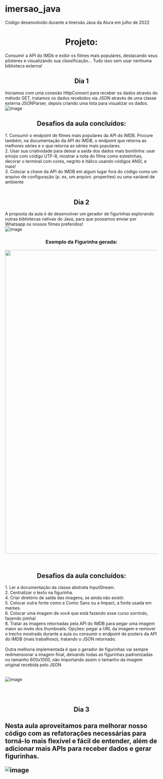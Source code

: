 # imersao_java
Código desenvolvido durante a Imersão Java da Alura em julho de 2022


<h1 align="center">Projeto:</h1>

Consumir a API do IMDb e exibir os filmes mais populares, destacando seus pôsteres e visualizando sua classificação... Tudo isso sem usar nenhuma biblioteca externa!

<h2 align="center">Dia 1</h2>

Iniciamos com uma conexão HttpConnect para receber os dados através do método GET, tratamos os dados recebidos via JSON através de uma classe externa JSONParser, depois criando uma lista para visualizar os dados.
![image](https://user-images.githubusercontent.com/48402366/179861193-f6b5647b-1039-4c60-9654-162730cb7ef7.png)


<h2 align="center">Desafios da aula concluídos:</h2>
1.  Consumir o endpoint de filmes mais populares da API do IMDB. Procure também, na documentação da API do IMDB, o endpoint que retorna as melhores séries e o que retorna as séries mais populares.<br>
2.  Usar sua criatividade para deixar a saída dos dados mais bonitinha: usar emojis com código UTF-8, mostrar a nota do filme como estrelinhas, decorar o terminal com cores, negrito e itálico usando códigos ANSI, e mais!<br>
3.  Colocar a chave da API do IMDB em algum lugar fora do código como um arquivo de configuração (p. ex, um arquivo .properties) ou uma variável de ambiente<br>
<br>
<h2 align="center">Dia 2</h2>

A proposta da aula é de desenvolver um gerador de figurinhas explorando outras bibliotecas nativas do Java, para que possamos enviar por Whatsapp os nossos filmes preferidos!<br>
![image](https://user-images.githubusercontent.com/48402366/179861919-08988a8b-e3c9-428c-88dc-2fa1459ccff3.png)
<br>
<h3 align="center">Exemplo da Figurinha gerada:</h3>

<img src="https://user-images.githubusercontent.com/48402366/179862581-2dc056bf-e88e-4ebe-9650-fd3a37de9600.png" height="1000" width="600" align="center"></img>


<br>
<h2 align="center">Desafios da aula concluídos:</h2>
1.  Ler a documentação da classe abstrata InputStream.<br>
2.  Centralizar o texto na figurinha.<br>
4.  Criar diretório de saída das imagens, se ainda não existir.<br>
5.  Colocar outra fonte como a Comic Sans ou a Impact, a fonte usada em memes.<br>
6.  Colocar uma imagem de você que está fazendo esse curso sorrindo, fazendo joinha!<br>
8.  Tratar as imagens retornadas pela API do IMDB para pegar uma imagem maior ao invés dos thumbnails. Opções: pegar a URL da imagem e remover o trecho mostrado durante a aula ou consumir o endpoint de posters da API do IMDB (mais trabalhoso), tratando o JSON retornado.<br>
<br>
Outra melhoria implementada é que o gerador de figurinhas vai sempre redimensionar a imagem final, deixando todas as figurinhas padronizadas no tamanho 600x1000, não importando assim o tamanho da imagem original recebida pelo JSON<br>
<br>

![image](https://user-images.githubusercontent.com/48402366/179863270-cf35a8cc-4c86-4a7a-b8db-fd6dbac198e7.png)

<br>
<br>
<h2 align="center"> Dia 3<h2>
Nesta aula aproveitamos para melhorar nosso código com as refatorações necessárias para torná-lo mais flexível e fácil de entender, além de adicionar mais APIs para receber dados e gerar figurinhas.<br>

![image](https://user-images.githubusercontent.com/48402366/180294263-b0acc5d8-ac57-4a3f-b58d-8d16f3de5fc5.png)
<br>
<br>
